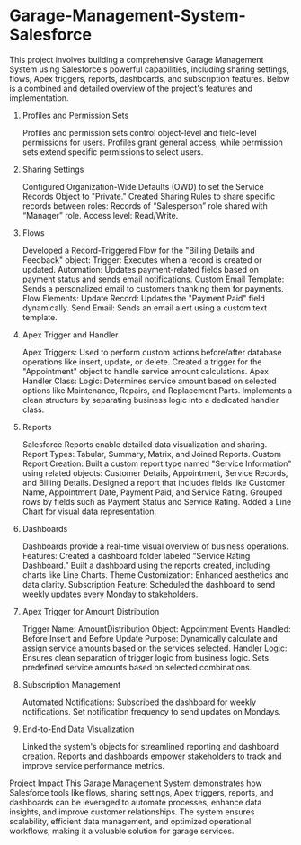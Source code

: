# Garage-Management-System-Salesforce
This project involves building a comprehensive Garage Management System using Salesforce's powerful capabilities, including sharing settings, flows, Apex triggers, reports, dashboards, and subscription features. Below is a combined and detailed overview of the project's features and implementation.
1. Profiles and Permission Sets

    Profiles and permission sets control object-level and field-level permissions for users.
    Profiles grant general access, while permission sets extend specific permissions to select users.

2. Sharing Settings

    Configured Organization-Wide Defaults (OWD) to set the Service Records Object to "Private."
    Created Sharing Rules to share specific records between roles:
        Records of “Salesperson” role shared with “Manager” role.
        Access level: Read/Write.

3. Flows

    Developed a Record-Triggered Flow for the "Billing Details and Feedback" object:
        Trigger: Executes when a record is created or updated.
        Automation: Updates payment-related fields based on payment status and sends email notifications.
        Custom Email Template: Sends a personalized email to customers thanking them for payments.
    Flow Elements:
        Update Record: Updates the "Payment Paid" field dynamically.
        Send Email: Sends an email alert using a custom text template.

4. Apex Trigger and Handler

    Apex Triggers:
        Used to perform custom actions before/after database operations like insert, update, or delete.
        Created a trigger for the "Appointment" object to handle service amount calculations.
    Apex Handler Class:
        Logic: Determines service amount based on selected options like Maintenance, Repairs, and Replacement Parts.
        Implements a clean structure by separating business logic into a dedicated handler class.

5. Reports

    Salesforce Reports enable detailed data visualization and sharing.
    Report Types:
        Tabular, Summary, Matrix, and Joined Reports.
    Custom Report Creation:
        Built a custom report type named "Service Information" using related objects: Customer Details, Appointment, Service Records, and Billing Details.
        Designed a report that includes fields like Customer Name, Appointment Date, Payment Paid, and Service Rating.
        Grouped rows by fields such as Payment Status and Service Rating.
        Added a Line Chart for visual data representation.

6. Dashboards

    Dashboards provide a real-time visual overview of business operations.
    Features:
        Created a dashboard folder labeled “Service Rating Dashboard.”
        Built a dashboard using the reports created, including charts like Line Charts.
        Theme Customization: Enhanced aesthetics and data clarity.
    Subscription Feature:
        Scheduled the dashboard to send weekly updates every Monday to stakeholders.

7. Apex Trigger for Amount Distribution

    Trigger Name: AmountDistribution
    Object: Appointment
    Events Handled: Before Insert and Before Update
    Purpose:
        Dynamically calculate and assign service amounts based on the services selected.
    Handler Logic:
        Ensures clean separation of trigger logic from business logic.
        Sets predefined service amounts based on selected combinations.

8. Subscription Management

    Automated Notifications:
        Subscribed the dashboard for weekly notifications.
        Set notification frequency to send updates on Mondays.

9. End-to-End Data Visualization

    Linked the system's objects for streamlined reporting and dashboard creation.
    Reports and dashboards empower stakeholders to track and improve service performance metrics.

Project Impact
This Garage Management System demonstrates how Salesforce tools like flows, sharing settings, Apex triggers, reports, and dashboards can be leveraged to automate processes, enhance data insights, and improve customer relationships. The system ensures scalability, efficient data management, and optimized operational workflows, making it a valuable solution for garage services.
